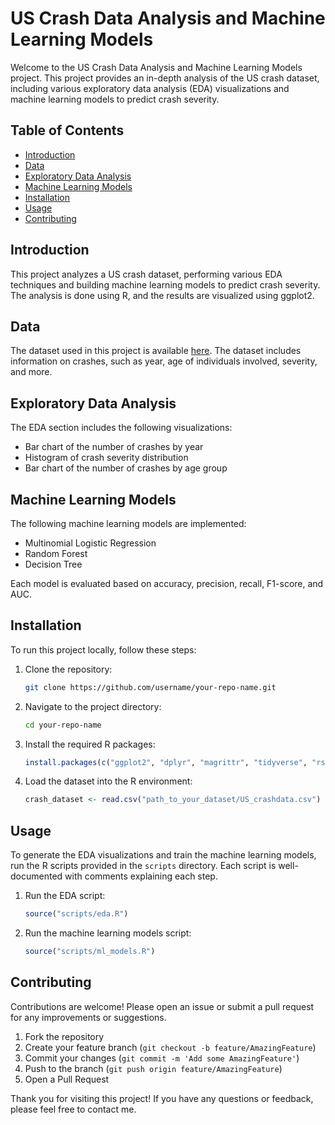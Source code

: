 # US Crash Data Analysis and Machine Learning Models

Welcome to the US Crash Data Analysis and Machine Learning Models project. This project provides an in-depth analysis of the US crash dataset, including various exploratory data analysis (EDA) visualizations and machine learning models to predict crash severity.

## Table of Contents

- [Introduction](#introduction)
- [Data](#data)
- [Exploratory Data Analysis](#exploratory-data-analysis)
- [Machine Learning Models](#machine-learning-models)
- [Installation](#installation)
- [Usage](#usage)
- [Contributing](#contributing)

## Introduction

This project analyzes a US crash dataset, performing various EDA techniques and building machine learning models to predict crash severity. The analysis is done using R, and the results are visualized using ggplot2.

## Data

The dataset used in this project is available [here](https://github.com/Ashaarani/US-crash-Data-Analysis/blob/main/US_crashdata.csv). The dataset includes information on crashes, such as year, age of individuals involved, severity, and more.

## Exploratory Data Analysis

The EDA section includes the following visualizations:
- Bar chart of the number of crashes by year
- Histogram of crash severity distribution
- Bar chart of the number of crashes by age group

## Machine Learning Models

The following machine learning models are implemented:
- Multinomial Logistic Regression
- Random Forest
- Decision Tree

Each model is evaluated based on accuracy, precision, recall, F1-score, and AUC.

## Installation

To run this project locally, follow these steps:

1. Clone the repository:
    ```bash
    git clone https://github.com/username/your-repo-name.git
    ```

2. Navigate to the project directory:
    ```bash
    cd your-repo-name
    ```

3. Install the required R packages:
    ```r
    install.packages(c("ggplot2", "dplyr", "magrittr", "tidyverse", "rsample", "nnet", "glmnet", "caret", "randomForest", "rpart", "pROC"))
    ```

4. Load the dataset into the R environment:
    ```r
    crash_dataset <- read.csv("path_to_your_dataset/US_crashdata.csv")
    ```

## Usage

To generate the EDA visualizations and train the machine learning models, run the R scripts provided in the `scripts` directory. Each script is well-documented with comments explaining each step.

1. Run the EDA script:
    ```r
    source("scripts/eda.R")
    ```

2. Run the machine learning models script:
    ```r
    source("scripts/ml_models.R")
    ```

## Contributing

Contributions are welcome! Please open an issue or submit a pull request for any improvements or suggestions.

1. Fork the repository
2. Create your feature branch (`git checkout -b feature/AmazingFeature`)
3. Commit your changes (`git commit -m 'Add some AmazingFeature'`)
4. Push to the branch (`git push origin feature/AmazingFeature`)
5. Open a Pull Request


Thank you for visiting this project! If you have any questions or feedback, please feel free to contact me.


